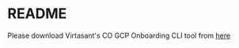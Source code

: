 # README

Please download Virtasant's CO GCP Onboarding CLI tool from [here](https://github.com/virtasant/virtasant-gcp-cli-releases/releases/latest)
